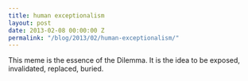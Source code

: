 ```yaml
---
title: human exceptionalism
layout: post
date: 2013-02-08 00:00:00 Z
permalink: "/blog/2013/02/human-exceptionalism/"
---
```


This meme is the essence of the Dilemma. It is the idea to be exposed, invalidated, replaced, buried.
